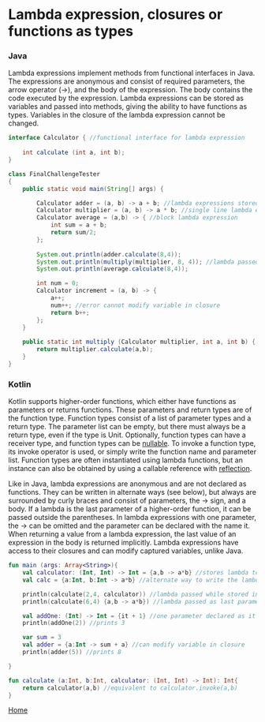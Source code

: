 # Lambda expression, closures or functions as types

### Java
Lambda expressions implement methods from functional interfaces in Java. The expressions are anonymous and consist of required parameters, the arrow operator (->), and the body of the expression. The body contains the code executed by the expression. Lambda expressions can be stored as variables and passed into methods, giving the ability to have functions as types. Variables in the closure of the lambda expression cannot be changed.

```java
interface Calculator { //functional interface for lambda expression
    
	int calculate (int a, int b);
}

class FinalChallengeTester
{
	public static void main(String[] args) {

		Calculator adder = (a, b) -> a + b; //lambda expressions stored as variables
		Calculator multiplier = (a, b) -> a * b; //single line lambda expression
		Calculator average = (a,b) -> { //block lambda expression
			int sum = a + b;
			return sum/2;
		};
        
		System.out.println(adder.calculate(8,4));
		System.out.println(multiply(multiplier, 8, 4)); //lambda passed as a parameter
		System.out.println(average.calculate(8,4));

		int num = 0;
		Calculator increment = (a, b) -> {
			a++;
			num++; //error cannot modify variable in closure
			return b++;
		};
	}
    
	public static int multiply (Calculator multiplier, int a, int b) {
		return multiplier.calculate(a,b);
	}
}
```

### Kotlin
Kotlin supports higher-order functions, which either have functions as parameters or returns functions. These parameters and return types are of the function type. Function types consist of a list of parameter types and a return type. The parameter list can be empty, but there must always be a return type, even if the type is Unit. Optionally, function types can have a receiver type, and function types can be [nullable](null_references.md). To invoke a function type, its invoke operator is used, or simply write the function name and parameter list. Function types are often instantiated using lambda functions, but an instance can also be obtained by using a callable reference with [reflection](reflection.md). 

Like in Java, lambda expressions are anonymous and are not declared as functions. They can be written in alternate ways (see below), but always are surrounded by curly braces and consist of parameters, the -> sign, and a body. If a lambda is the last parameter of a higher-order function, it can be passed outside the parentheses. In lambda expressions with one parameter, the -> can be omitted and the parameter can be declared with the name it. When returning a value from a lambda expression, the last value of an expression in the body is returned implicitly. Lambda expressions have access to their closures and can modify captured variables, unlike Java.

```kotlin
fun main (args: Array<String>){
    val calculator: (Int, Int) -> Int = {a,b -> a*b} //stores lambda to a value
    val calc = {a:Int, b:Int -> a*b} //alternate way to write the lambda above

    println(calculate(2,4, calculator)) //lambda passed while stored in a value
    println(calculate(6,4) {a,b -> a*b}) //lambda passed as last parameter, outside of the parentheses

    val addOne: (Int) -> Int = {it + 1} //one parameter declared as it
    println(addOne(2)) //prints 3

    var sum = 3
    val adder = {a:Int -> sum + a} //can modify variable in closure
    println(adder(5)) //prints 8

}

fun calculate (a:Int, b:Int, calculator: (Int, Int) -> Int): Int{
    return calculator(a,b) //equivalent to calculator.invoke(a,b)
}
```

[Home](../README.md)